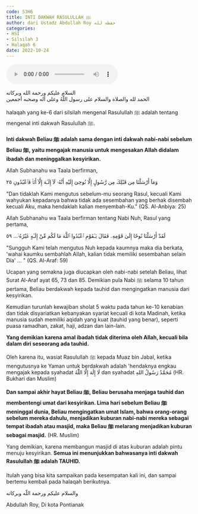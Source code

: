 ```yaml
---
code: S3H6
title: INTI DAKWAH RASULULLAH ﷺ
author: dari Ustadz Abdullah Roy حفظه لله
categories:
- HSI
- Silsilah 3
- Halaqah 6
date: 2022-10-24
---
```


<audio controls="" src="https://docs.google.com/uc?export=open&id=11RMJKmucSQcvBEBVGEyRuxSya0pIUm5g"></audio>

<div class="dalil">
  السلام عليكم ورحمة الله وبركاته
  <br>
  الحمد لله والصلاة والسلام على رسول اللَّهُ وعلى آله وصحبه أجمعين
</div>

halaqah yang ke-6 dari silsilah mengenal Rasulullah ﷺ adalah tentang mengenal inti dakwah Rasulullah ﷺ.

**Inti dakwah Beliau ﷺ adalah sama dengan inti dakwah nabi-nabi sebelum Beliau ﷺ, yaitu mengajak manusia untuk mengesakan Allah didalam ibadah dan meninggalkan kesyirikan.**

Allah Subhanahu wa Taala berfirman,
<div class="dalil">
  وَمَآ أَرْسَلْنَا مِن قَبْلِكَ مِن رَّسُولٍ إِلَّا نُوحِىٓ إِلَيْهِ أَنَّهُۥ لَآ إِلَـٰهَ إِلَّآ أَنَا۠ فَٱعْبُدُونِ ٢٥
  <p>
    "Dan tidaklah Kami mengutus sebelum-mu seorang Rasul, kecuali Kami wahyukan kepadanya bahwa tidak ada sesembahan yang berhak disembah kecuali Aku, maka hendaklah kalian menyembah-Ku." (QS. Al-Anbiya: 25)
  </p>
</div>

Allah Subhanahu wa Taala berfirman tentang Nabi Nuh, Rasul yang pertama,
<div class="dalil">
لَقَدْ أَرْسَلْنَا نُوحًا إِلَىٰ قَوْمِهِۦ فَقَالَ يَـٰقَوْمِ ٱعْبُدُوا ٱللَّهَ مَا  لَكُم مِّنْ إِلَـٰهٍ غَيْرُهُۥٓ... ٥٩
  <p>
    "Sungguh Kami telah mengutus Nuh kepada kaumnya maka dia berkata, 'wahai kaumku sembahlah Allah, kalian tidak memiliki sesembahan selain Dia' ... " (QS. Al-Araf: 59)
  </p>
</div>

Ucapan yang semakna juga diucapkan oleh nabi-nabi setelah Beliau, lihat Surat Al-Araf ayat 65, 73 dan 85. Demikian pula Nabi ﷺ selama 10 tahun pertama, Beliau berdakwah kepada tauhid dan mengingatkan manusia dari kesyirikan.

Kemudian turunlah kewajiban sholat 5 waktu pada tahun ke-10 kenabian dan tidak disyariatkan kebanyakan syariat kecuali di kota Madinah, ketika manusia sudah memiliki aqidah yang kuat (tauhid yang benar), seperti puasa ramadhan, zakat, haji, adzan dan lain-lain.

**Yang demikian karena amal ibadah tidak diterima oleh Allah, kecuali bila dalam diri seseorang ada tauhid.**

Oleh karena itu, wasiat Rasulullah ﷺ kepada Muaz bin Jabal, ketika mengutusnya ke Yaman untuk berdakwah adalah 'hendaknya engkau mengajak kepada syahadat لَا إِلٰهَ إِلَّا اللّٰهُ dan syahadat مُحَمَّدٌ رَسُولُ اللهِ (HR. Bukhari dan Muslim)

**Dan sampai akhir hayat Beliau ﷺ, Beliau berusaha menjaga tauhid dan membentengi umat dari kesyirikan. Lima hari sebelum Beliau ﷺ meninggal dunia, Beliau mengingatkan umat Islam, bahwa orang-orang sebelum mereka dahulu, menjadikan kuburan nabi-nabi mereka sebagai tempat ibadah atau masjid, maka Beliau ﷺ melarang menjadikan kuburan sebagai masjid.** (HR. Muslim)

Yang demikian, karena membangun masjid di atas kuburan adalah pintu menuju kesyirikan. **Semua ini menunjukkan bahwasanya inti dakwah Rasulullah ﷺ adalah TAUHID.**

Itulah yang bisa kita sampaikan pada kesempatan kali ini, dan sampai bertemu kembali pada halaqah berikutnya.

<div class="dalil">
  والسلام عليكم ورحمة اللّه وبركاته
</div>

<p class="signature">
  Abdullah Roy,
  Di kota Pontianak
</p>
